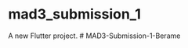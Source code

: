 # mad3_submission_1

A new Flutter project.
#   M A D 3 - S u b m i s s i o n - 1 - B e r a m e  
 